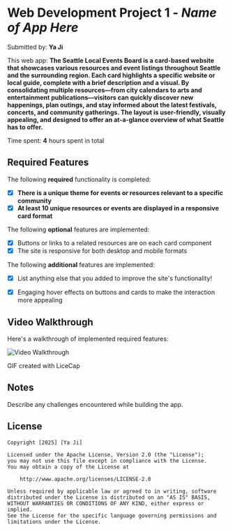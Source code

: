 # Web Development Project 1 - *Name of App Here*

Submitted by: **Ya Ji**

This web app: **The Seattle Local Events Board is a card-based website that showcases various resources and event listings throughout Seattle and the surrounding region. Each card highlights a specific website or local guide, complete with a brief description and a visual. By consolidating multiple resources—from city calendars to arts and entertainment publications—visitors can quickly discover new happenings, plan outings, and stay informed about the latest festivals, concerts, and community gatherings. The layout is user-friendly, visually appealing, and designed to offer an at-a-glance overview of what Seattle has to offer.**

Time spent: **4** hours spent in total

## Required Features

The following **required** functionality is completed:

- [x] **There is a unique theme for events or resources relevant to a specific community**
- [x] **At least 10 unique resources or events are displayed in a responsive card format**

The following **optional** features are implemented:

- [x] Buttons or links to a related resources are on each card component
- [x] The site is responsive for both desktop and mobile formats

The following **additional** features are implemented:

* [x] List anything else that you added to improve the site's functionality!

- [x] Engaging hover effects on buttons and cards to make the interaction more appealing


## Video Walkthrough

Here's a walkthrough of implemented required features:

<img src='https://private-user-images.githubusercontent.com/181181004/418262729-38d52b59-e1f9-4209-8518-7611d33740da.gif?jwt=eyJhbGciOiJIUzI1NiIsInR5cCI6IkpXVCJ9.eyJpc3MiOiJnaXRodWIuY29tIiwiYXVkIjoicmF3LmdpdGh1YnVzZXJjb250ZW50LmNvbSIsImtleSI6ImtleTUiLCJleHAiOjE3NDA4MjEzMzgsIm5iZiI6MTc0MDgyMTAzOCwicGF0aCI6Ii8xODExODEwMDQvNDE4MjYyNzI5LTM4ZDUyYjU5LWUxZjktNDIwOS04NTE4LTc2MTFkMzM3NDBkYS5naWY_WC1BbXotQWxnb3JpdGhtPUFXUzQtSE1BQy1TSEEyNTYmWC1BbXotQ3JlZGVudGlhbD1BS0lBVkNPRFlMU0E1M1BRSzRaQSUyRjIwMjUwMzAxJTJGdXMtZWFzdC0xJTJGczMlMkZhd3M0X3JlcXVlc3QmWC1BbXotRGF0ZT0yMDI1MDMwMVQwOTIzNThaJlgtQW16LUV4cGlyZXM9MzAwJlgtQW16LVNpZ25hdHVyZT1jOTAxNmJlYTI4YmVhYWY2Y2ExMjc4OGEwYzY1Zjc0NmZiMGQwMTBiODc1NTAyZDYwZjQwNTVkNTRmMmE0NDA3JlgtQW16LVNpZ25lZEhlYWRlcnM9aG9zdCJ9.aUG8nKxcnowAsynyKyVBI2w5U7QLp09iwoY2pk8EGC4' title='Video Walkthrough' width='' alt='Video Walkthrough' />

<!-- Replace this with whatever GIF tool you used! -->
GIF created with LiceCap  
<!-- Recommended tools:
[Kap](https://getkap.co/) for macOS
[ScreenToGif](https://www.screentogif.com/) for Windows
[peek](https://github.com/phw/peek) for Linux. -->

## Notes

Describe any challenges encountered while building the app.

## License

    Copyright [2025] [Ya Ji]

    Licensed under the Apache License, Version 2.0 (the "License");
    you may not use this file except in compliance with the License.
    You may obtain a copy of the License at

        http://www.apache.org/licenses/LICENSE-2.0

    Unless required by applicable law or agreed to in writing, software
    distributed under the License is distributed on an "AS IS" BASIS,
    WITHOUT WARRANTIES OR CONDITIONS OF ANY KIND, either express or implied.
    See the License for the specific language governing permissions and
    limitations under the License.